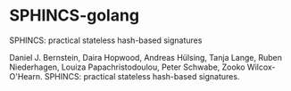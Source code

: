 # SPHINCS-golang
SPHINCS: practical stateless hash-based signatures

Daniel J. Bernstein, Daira Hopwood, Andreas Hülsing, Tanja Lange, Ruben Niederhagen, Louiza Papachristodoulou, Peter Schwabe, Zooko Wilcox-O'Hearn. SPHINCS: practical stateless hash-based signatures.
